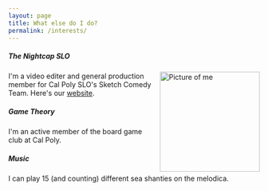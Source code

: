 ```yaml
---
layout: page
title: What else do I do?
permalink: /interests/
---
```


##### The Nightcap SLO
<img src="{{site.baseurl}}/images/Headshot.jpg" alt="Picture of me" width="200" height="200"
style="float: right; margin-top: 0px; margin-left: 10px" />
I'm a video editer and general production member for Cal Poly SLO's Sketch Comedy Team. Here's our [website](https://thenightcapslo.com/).

##### Game Theory

I'm an active member of the board game club at Cal Poly.

##### Music

I can play 15 (and counting) different sea shanties on the melodica.

